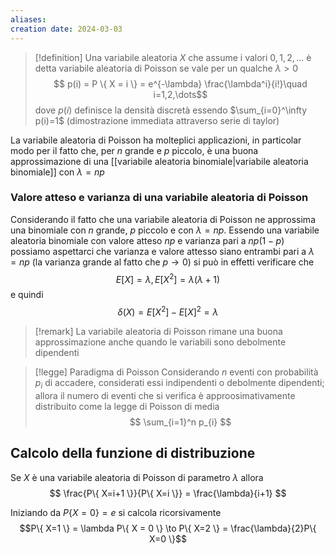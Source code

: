 ```yaml
---
aliases: 
creation date: 2024-03-03
---
```


> [!definition]
> Una variabile aleatoria $X$ che assume i valori $0,1,2,\dots$ è detta variabile aleatoria di Poisson se vale per un qualche $\lambda > 0$
> $$ p(i) = P \{ X = i \} = e^{-\lambda} \frac{\lambda^i}{i!}\quad i=1,2,\dots$$
> dove $p(i)$ definisce la densità discretà essendo $\sum_{i=0}^\infty p(i)=1$ (dimostrazione immediata attraverso serie di taylor)


La variabile aleatoria di Poisson ha molteplici applicazioni, in particolar modo per il fatto che, per $n$ grande e $p$ piccolo, è una buona approssimazione di una [[variabile aleatoria binomiale|variabile aleatoria binomiale]] con $\lambda = np$

### Valore atteso e varianza di una variabile aleatoria di Poisson
Considerando il fatto che una variabile aleatoria di Poisson ne approssima una binomiale con $n$ grande, $p$ piccolo e con $\lambda=np$. Essendo una variabile aleatoria binomiale con valore atteso $np$ e varianza pari a $np(1-p)$ possiamo aspettarci che varianza e valore attesso siano entrambi pari a $\lambda=np$ (la varianza grande al fatto che $p\to 0$) si può in effetti verificare che
$$E[X] = \lambda, E[X^2]=\lambda(\lambda + 1)$$
e quindi
$$\delta(X)= E[X^2] - E[X]^2 = \lambda $$

>[!remark]
>La variabile aleatoria di Poisson rimane una buona approssimazione anche quando le variabili sono debolmente dipendenti


>[!legge] Paradigma di Poisson
>Considerando $n$ eventi con probabilità $p_{i}$ di accadere, considerati essi indipendenti o debolmente dipendenti; allora il numero di eventi che si verifica è approosimativamente distribuito come la legge di Poisson di media
>$$ \sum_{i=1}^n p_{i} $$

## Calcolo della funzione di distribuzione
Se $X$ è una variabile aleatoria di Poisson di parametro $\lambda$ allora
$$ \frac{P\{ X=i+1 \}}{P\{ X=i \}} = \frac{\lambda}{i+1} $$

Iniziando da $P\{ X=0 \}=e$ si calcola ricorsivamente
$$P\{ X=1 \} = \lambda P\{ X = 0 \} \to P\{ X=2 \} = \frac{\lambda}{2}P\{ X=0 \}$$